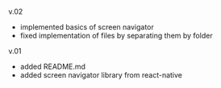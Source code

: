 v.02
- implemented basics of screen navigator
- fixed implementation of files by separating them by folder

v.01
- added README.md
- added screen navigator library from react-native
